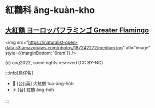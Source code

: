 # 紅鸛科 âng-kuàn-kho

## [大紅鶴 ヨーロッパフラミンゴ Greater Flamingo](https://ebird.org/species/grefla3)

<img src="https://inaturalist-open-data.s3.amazonaws.com/photos/187242272/medium.jpg" alt="image" style={{marginBottom: '0rem'}} />

<p className="image-caption">
(c) cog2022, some rights reserved (CC BY-NC)
</p>

:::info[鳥仔名]

- 🎯 [台][英] 大紅鶴 tuā-âng-ho̍h
- ✳️ [台] 紅鶴 âng-ho̍h

:::
